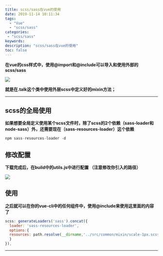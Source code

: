 ```yaml
---
title: scss/sass在vue的使用
date: 2019-11-14 10:11:34
tags:
  - "Vue"
  - "scss/sass"
categories:
 - "scss/sass"
keywords:
description: "scss/sass在vue的使用"
toc: false
---
```


**在vue的css样式中，使用@import和@include可以导入和使用外部的scss/sass**

![](https://wx1.sinaimg.cn/large/ed984376ly1g8xclpat3ij20lh05t748.jpg)

**就是在.talk这个类中使用外层scss中定义好的mixin方法；**

---

## scss的全局使用

**如果想要全局定义使用某个scss文件时，除了scss的2个依赖（sass-loader和node-sass）外，还需要现在（sass-resources-loader）这个依赖**

``` js
npm sass-resources-loader -d
```

## 修改配置

**下载完成后，在build中的utils.js中进行配置 （注意修改你引入的路径）**


![](https://wx2.sinaimg.cn/large/ed984376ly1g8xcltc2kuj20tt0cj3yr.jpg)


## 使用

**之后就可以在你的vue-cli中的任何组件中，使用@include来使用这里面的内容了**

``` js
scss: generateLoaders('sass').concat({ 
  loader: 'sass-resources-loader', 
  options:{ 
  resources: path.resolve(__dirname,'../src/common/mixin/scale-1px.scss') 
  } 
}),
```
---